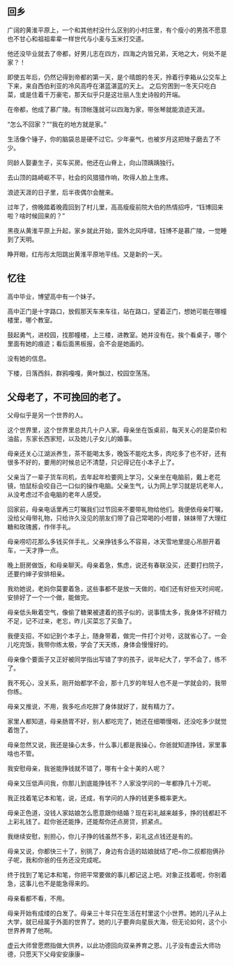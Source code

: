 ## 回乡

广阔的黄淮平原上，一个和其他村没什么区别的小村庄里，有个瘦小的男孩不愿意也不甘心和祖祖辈辈一样世代与小麦与玉米打交道。

他还没毕业就去了帝都，好男儿志在四方，四海之内皆兄弟，天地之大，何处不是家？！

即使五年后，仍然记得到帝都的第一天，是个晴朗的冬天，拎着行李箱从公交车上下来，来自西伯利亚的冷风高呼在湛蓝湛蓝的天上。
之后穷困到一冬天只吃白菜，或是住着千万豪宅，那天似乎只是这壮丽人生史诗般的开端。

在帝都，他成了慕广陵。有顶帐篷就可以四海为家，带张琴就能浪迹天涯。

“怎么不回家？”“我在的地方就是家。”

生活像个锤子，你的脑袋总是硬不过它。少年豪气，也被岁月这把矬子磨去了不少。

同龄人娶妻生子，买车买房。他还在山脊上，向山顶踽踽独行。

去山顶的路崎岖不平，社会的风猎猎作响，吹得人脸上生疼。

浪迹天涯的日子里，后半夜偶尔会醒来。

过年了，傍晚踏着晚霞回到了村儿里，高高瘦瘦前院大伯的热情招呼，“钰博回来啦？啥时候回来的？”

黑夜从黄淮平原上升起，家乡就此开始，窗外北风呼啸，钰博不是慕广陵，一觉睡到了天明。

睁开眼，红彤彤太阳跳出黄淮平原地平线。又是新的一天。



## 忆往
高中毕业，博望高中有一个妹子。

高中正门是十字路口，放假那天车来车往，站在路口，望着正门，想她可能在哪幢楼里，哪个教室。

鼓起勇气，进校园，找那幢楼，上三楼，进教室。她并没有在。挨个看桌子，哪个里面有她的痕迹；看后面黑板报，会不会是她画的。

没有她的信息。

下楼，日落西斜，群鸦嘎嘎，黄叶飘过，校园空荡荡。


## 父母老了，不可挽回的老了。
父母似乎是另一个世界的人。

这个世界里，这个世界里总共几十户人家。母亲坐在饭桌前，每天关心的是菜价和油盐，东家长西家短，以及她儿子女儿的婚事。

母亲还关心江湖派养生，茶不能喝太多，晚饭不能吃太多，肉吃多了也不好，还有很多不好的，要用的时候总记不清楚，只记得记在小本子上了。

父亲当了一辈子货车司机，去年起年检要网上学习，父亲坐在电脑前，戴上老花镜，怕鼠标会咬自己一口似的操作电脑。父亲生气，认为网上学习就是坑老年人，从没考虑过不会电脑的老年人感受。

回家前，母亲电话里再三叮嘱我们过节回来不要带礼物给他们。我便依母亲叮嘱，没给父母带礼物，只给许久没见的朋友们带了自己常喝的小柑普，妹妹带了大理红糖和玫瑰酱，作伴手礼。

母亲唠叨花那么多钱买伴手礼，父亲挣钱多么不容易，冰天雪地里提心吊胆开着车，一天才挣一点。

晚上厨房做饭，和母亲聊天。母亲着急，焦虑，说还有春联没买，还要打扫院子，还要约婶子安排相亲。

我劝她说，老妈你莫要着急，这些事都不是放一天做的，咱们还有好些天时间呢，安排好了一个一个做，能做完。

母亲低头瞅着空气，像偷了糖果被逮着的孩子似的，说事情太多，我身体不好精力不足，记不过来，老忘，昨儿买菜忘了买鱼了。

我便支招，不如记到个本子上，随身带着，做完一件打个对号，这就省心了。一会儿吃完饭，我带你练太极，学会了天天练，身体会慢慢好的。

母亲像个要面子又正好被同学指出写错了字的孩子，说年纪大了，学不会了，练不了。

我不死心，没关系，刚开始都学不会，那十几岁的年轻人也不是一学就会的，我带你练。

母亲又推说，不用，我多吃点吃胖了身体就好了，就有精力了。

家里人都知道，母亲肠胃不好，别人都吃完了，她还在细嚼慢咽，还没吃多少就觉着饱了。

母亲忽然又说，我还是操心太多，什么事儿都是我操心，你爸就知道挣钱，家里事啥也不管。

我安慰母亲，我爸能挣钱就不错了，哪有十全十美的人呢？

母亲又压低声问我，你那儿到底能挣钱不？人家没学问的一年都挣几十万呢。

我正找着笔记本和笔，说，还成，有学问的人挣的钱更多概率更大。

母亲正色道，没钱人家姑娘怎么愿意跟你结婚？现在彩礼越来越多，挣的钱都赶不上彩礼钱了。趁你爸还能挣，还能帮你还点房贷，抓紧点。

我继续安慰，别担心，你儿子挣的钱虽然不多，彩礼这点钱还是有的。

母亲又说，你都快三十了，别挑了，身边有合适的姑娘就结了吧~你二叔都抱俩孙子呢，我和你爸的任务还没完成呢。

终于找到了笔记本和笔，你把平常要做的事儿都记这上吧。对象正找着呢，你别着急，这事儿也不是能急得来的。

母亲看都不看，不用。

母亲开始有成缕的白发了。母亲三十年只在生活在村里这个小世界。她的儿子从上大学，就已经属于外面的世界了。她的儿子要奔向星辰大海，但无论如何，这个小世界养育了他啊。

虚云大师曾愿燃指做大供养，以此功德回向双亲养育之恩。儿子没有虚云大师功德，只愿天下父母安安康康~

